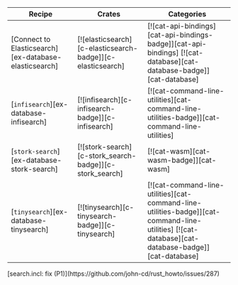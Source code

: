 | Recipe | Crates | Categories |
|--------|--------|------------|
| [Connect to Elasticsearch][ex-database-elasticsearch] | [![elasticsearch][c-elasticsearch-badge]][c-elasticsearch] | [![cat-api-bindings][cat-api-bindings-badge]][cat-api-bindings] [![cat-database][cat-database-badge]][cat-database] |
| [`infisearch`][ex-database-infisearch] | [![infisearch][c-infisearch-badge]][c-infisearch] | [![cat-command-line-utilities][cat-command-line-utilities-badge]][cat-command-line-utilities] |
| [`stork-search`][ex-database-stork-search] | [![stork-search][c-stork_search-badge]][c-stork_search] | [![cat-wasm][cat-wasm-badge]][cat-wasm] |
| [`tinysearch`][ex-database-tinysearch] | [![tinysearch][c-tinysearch-badge]][c-tinysearch] | [![cat-command-line-utilities][cat-command-line-utilities-badge]][cat-command-line-utilities] [![cat-database][cat-database-badge]][cat-database] |

<div class="hidden">
[search.incl: fix (P1)](https://github.com/john-cd/rust_howto/issues/287)

</div>
